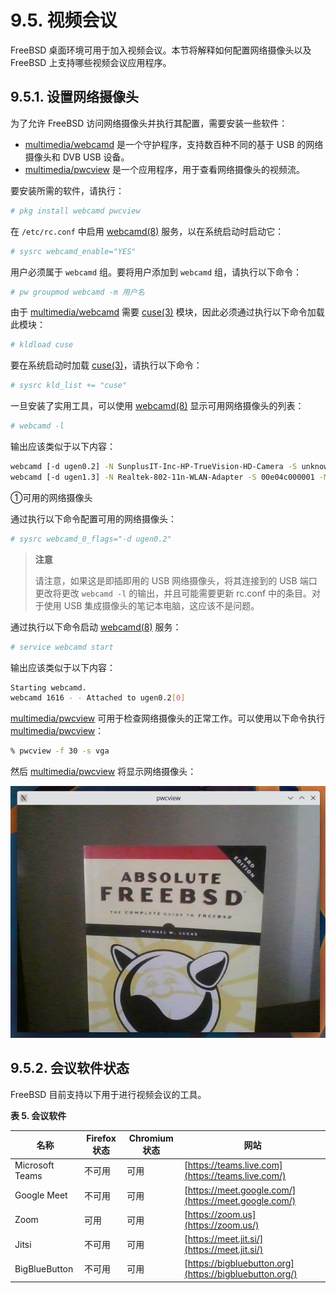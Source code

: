 # 9.5. 视频会议

FreeBSD 桌面环境可用于加入视频会议。本节将解释如何配置网络摄像头以及 FreeBSD 上支持哪些视频会议应用程序。

## 9.5.1. 设置网络摄像头

为了允许 FreeBSD 访问网络摄像头并执行其配置，需要安装一些软件：

- [multimedia/webcamd](https://cgit.freebsd.org/ports/tree/multimedia/webcamd/) 是一个守护程序，支持数百种不同的基于 USB 的网络摄像头和 DVB USB 设备。
- [multimedia/pwcview](https://cgit.freebsd.org/ports/tree/multimedia/pwcview/) 是一个应用程序，用于查看网络摄像头的视频流。

要安装所需的软件，请执行：

```bash
# pkg install webcamd pwcview
```

在 `/etc/rc.conf` 中启用 [webcamd(8)](https://man.freebsd.org/cgi/man.cgi?query=webcamd&sektion=8&format=html) 服务，以在系统启动时启动它：

```bash
# sysrc webcamd_enable="YES"
```

用户必须属于 `webcamd` 组。要将用户添加到 `webcamd` 组，请执行以下命令：

```bash
# pw groupmod webcamd -m 用户名
```

由于 [multimedia/webcamd](https://cgit.freebsd.org/ports/tree/multimedia/webcamd/) 需要 [cuse(3)](https://man.freebsd.org/cgi/man.cgi?query=cuse&sektion=3&format=html) 模块，因此必须通过执行以下命令加载此模块：

```bash
# kldload cuse
```

要在系统启动时加载 [cuse(3)](https://man.freebsd.org/cgi/man.cgi?query=cuse&sektion=3&format=html)，请执行以下命令：

```bash
# sysrc kld_list += "cuse"
```

一旦安装了实用工具，可以使用 [webcamd(8)](https://man.freebsd.org/cgi/man.cgi?query=webcamd&sektion=8&format=html) 显示可用网络摄像头的列表：

```bash
# webcamd -l
```

输出应该类似于以下内容：

```bash
webcamd [-d ugen0.2] -N SunplusIT-Inc-HP-TrueVision-HD-Camera -S unknown -M 0  ①
webcamd [-d ugen1.3] -N Realtek-802-11n-WLAN-Adapter -S 00e04c000001 -M 0
```

①可用的网络摄像头

通过执行以下命令配置可用的网络摄像头：

```bash
# sysrc webcamd_0_flags="-d ugen0.2"
```

> **注意**
>
> 请注意，如果这是即插即用的 USB 网络摄像头，将其连接到的 USB 端口更改将更改 `webcamd -l` 的输出，并且可能需要更新 rc.conf 中的条目。对于使用 USB 集成摄像头的笔记本电脑，这应该不是问题。

通过执行以下命令启动 [webcamd(8)](https://man.freebsd.org/cgi/man.cgi?query=webcamd&sektion=8&format=html) 服务：

```bash
# service webcamd start
```

输出应该类似于以下内容：

```bash
Starting webcamd.
webcamd 1616 - - Attached to ugen0.2[0]
```

[multimedia/pwcview](https://cgit.freebsd.org/ports/tree/multimedia/pwcview/) 可用于检查网络摄像头的正常工作。可以使用以下命令执行 [multimedia/pwcview](https://cgit.freebsd.org/ports/tree/multimedia/pwcview/)：

```bash
% pwcview -f 30 -s vga
```

然后 [multimedia/pwcview](https://cgit.freebsd.org/ports/tree/multimedia/pwcview/) 将显示网络摄像头：

![](../.gitbook/assets/pwcview.png)

## 9.5.2. 会议软件状态

FreeBSD 目前支持以下用于进行视频会议的工具。

**表 5. 会议软件**

| 名称                     | Firefox 状态 | Chromium 状态 | 网站 |
| -------------------------- | ---------------- | ----------------- | --------- |
| Microsoft Teams            | 不可用           | 可用           | [https://teams.live.com](https://teams.live.com/) 
| Google Meet                | 不可用           | 可用           | [https://meet.google.com/](https://meet.google.com/)        |
| Zoom                       | 可用           | 可用           | [https://zoom.us](https://zoom.us/)        |
| Jitsi                      | 不可用           | 可用           | [https://meet.jit.si/](https://meet.jit.si/)     |
| BigBlueButton              | 不可用           | 可用           | [https://bigbluebutton.org](https://bigbluebutton.org/)        |
